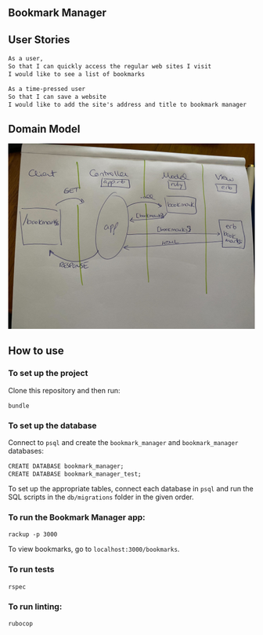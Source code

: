 ## Bookmark Manager

## User Stories

```
As a user, 
So that I can quickly access the regular web sites I visit
I would like to see a list of bookmarks
```

```
As a time-pressed user
So that I can save a website
I would like to add the site's address and title to bookmark manager
```

## Domain Model 
![alt text](https://github.com/CristinaGonzalezVaro/Bookmark_manager/blob/main/domain%20model.jpg)


## How to use
### To set up the project

Clone this repository and then run:

``` 
bundle
```

### To set up the database

Connect to `psql` and create the `bookmark_manager` and `bookmark_manager` databases:

```
CREATE DATABASE bookmark_manager;
CREATE DATABASE bookmark_manager_test;
```

To set up the appropriate tables, connect each database in `psql` and run the SQL scripts in the `db/migrations` folder in the given order.

### To run the Bookmark Manager app:

```
rackup -p 3000
```

To view bookmarks, go to `localhost:3000/bookmarks`.

### To run tests

```
rspec
```

### To run linting:

```
rubocop
```
